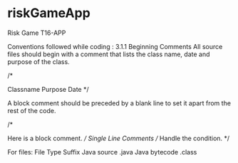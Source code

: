 # riskGameApp
Risk Game
T16-APP

Conventions followed while coding : 3.1.1 Beginning Comments All source files should begin with a comment that lists the class name, date and purpose of the class.

/*

Classname
Purpose
Date
*/

A block comment should be preceded by a blank line to set it apart from the rest of the code.

/*

Here is a block comment. */
Single Line Comments /* Handle the condition. */

For files: File Type Suffix Java source .java Java bytecode .class

